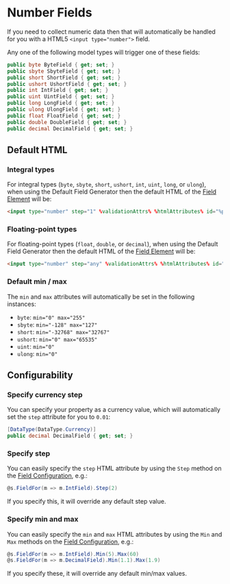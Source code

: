 # Number Fields

If you need to collect numeric data then that will automatically be handled for you with a HTML5 `<input type="number">` field.

Any one of the following model types will trigger one of these fields:

```csharp
public byte ByteField { get; set; }
public sbyte SbyteField { get; set; }
public short ShortField { get; set; }
public ushort UshortField { get; set; }
public int IntField { get; set; }
public uint UintField { get; set; }
public long LongField { get; set; }
public ulong UlongField { get; set; }
public float FloatField { get; set; }
public double DoubleField { get; set; }
public decimal DecimalField { get; set; }
```

## Default HTML

### Integral types

For integral types (`byte`, `sbyte`, `short`, `ushort`, `int`, `uint`, `long`, or `ulong`), when using the Default Field Generator then the default HTML of the [Field Element](field-element) will be:

```html
<input type="number" step="1" %validationAttrs% %htmlAttributes% id="%propertyName%" name="%propertyName%" required="required" value="%value%" />
```

### Floating-point types

For floating-point types (`float`, `double`, or `decimal`), when using the Default Field Generator then the default HTML of the [Field Element](field-element) will be:

```html
<input type="number" step="any" %validationAttrs% %htmlAttributes% id="%propertyName%" name="%propertyName%" required="required" value="%value%" />
```

### Default min / max

The `min` and `max` attributes will automatically be set in the following instances:

* `byte`: `min="0" max="255"`
* `sbyte`: `min="-128" max="127"`
* `short`: `min="-32768" max="32767"`
* `ushort`: `min="0" max="65535"`
* `uint`: `min="0"`
* `ulong`: `min="0"`

## Configurability

### Specify currency step

You can specify your property as a currency value, which will automatically set the `step` attribute for you to `0.01`:

```csharp
[DataType(DataType.Currency)]
public decimal DecimalField { get; set; }
```

### Specify step

You can easily specify the `step` HTML attribute by using the `Step` method on the [Field Configuration](field-configuration), e.g.:

```csharp
@s.FieldFor(m => m.IntField).Step(2)
```

If you specify this, it will override any default step value.

### Specify min and max

You can easily specify the `min` and `max` HTML attributes by using the `Min` and `Max` methods on the [Field Configuration](field-configuration), e.g.:

```csharp
@s.FieldFor(m => m.IntField).Min(5).Max(60)
@s.FieldFor(m => m.DecimalField).Min(1.1).Max(1.9)
```

If you specify these, it will override any default min/max values.
